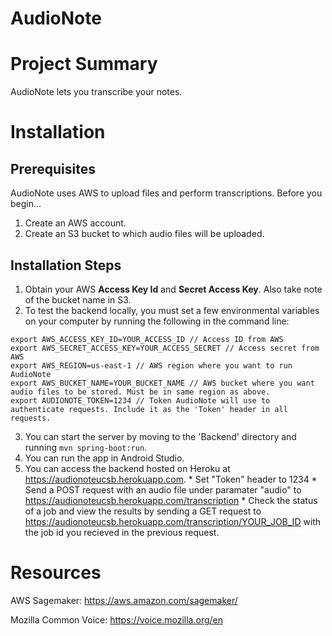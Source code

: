# AudioNote


# Project Summary

  AudioNote lets you transcribe your notes.

# Installation

  ## Prerequisites
  
  AudioNote uses AWS to upload files and perform transcriptions. Before you begin...
  
  1. Create an AWS account.
  2. Create an S3 bucket to which audio files will be uploaded.

  ## Installation Steps
  
  1. Obtain your AWS **Access Key Id** and **Secret Access Key**. Also take note of the bucket name in S3.
  2. To test the backend locally, you must set a few environmental variables on your computer by running the following in the command line:
  
  ```
  export AWS_ACCESS_KEY_ID=YOUR_ACCESS_ID // Access ID from AWS
  export AWS_SECRET_ACCESS_KEY=YOUR_ACCESS_SECRET // Access secret from AWS
  export AWS_REGION=us-east-1 // AWS region where you want to run AudioNote
  export AWS_BUCKET_NAME=YOUR_BUCKET_NAME // AWS bucket where you want audio files to be stored. Must be in same region as above.
  export AUDIONOTE_TOKEN=1234 // Token AudioNote will use to authenticate requests. Include it as the 'Token' header in all requests. 
  ```
  3. You can start the server by moving to the 'Backend' directory and running `mvn spring-boot:run`.
  4. You can run the app in Android Studio.
  5. You can access the backend hosted on Heroku at https://audionoteucsb.herokuapp.com.
    * Set "Token" header to 1234
    * Send a POST request with an audio file under paramater "audio" to https://audionoteucsb.herokuapp.com/transcription
    * Check the status of a job and view the results by sending a GET request to https://audionoteucsb.herokuapp.com/transcription/YOUR_JOB_ID with the job id you recieved in the previous request.

# Resources

AWS Sagemaker: https://aws.amazon.com/sagemaker/

Mozilla Common Voice: https://voice.mozilla.org/en
